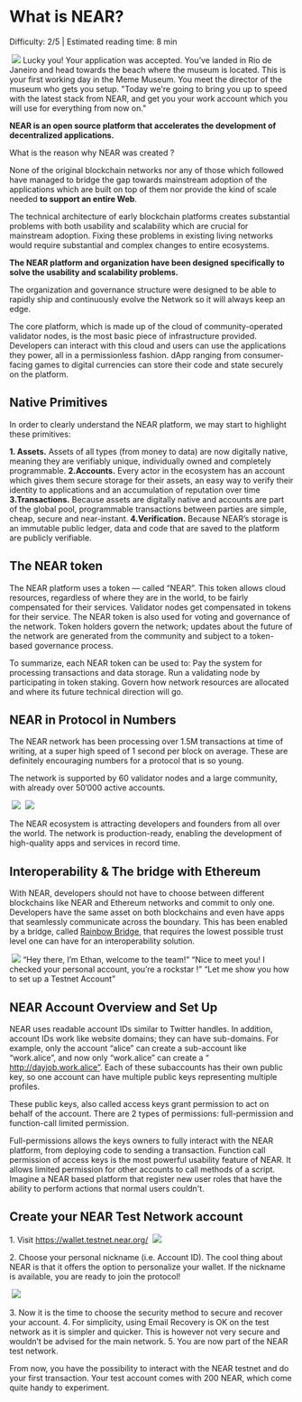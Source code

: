 # What is NEAR?

<Difficulty>Difficulty: 2/5 | Estimated reading time: 8 min</Difficulty>

<Image>
    <img src="/images/chap_3.png">
</Image>

<Spacer />
<narrativeText>
Lucky you! Your application was accepted. You’ve landed in Rio de Janeiro and head towards the beach where the museum is located.
This is your first working day in the Meme Museum. You meet the director of the museum who gets you setup.
<Spacer />
"Today we're going to bring you up to speed with the latest stack from NEAR, and get you your work account which you will use for everything from now on."

</narrativeText>
<Spacer />

**NEAR is an open source platform that accelerates the development of decentralized applications.**

What is the reason why NEAR was created ?

None of the original blockchain networks nor any of those which followed have managed to bridge the gap towards mainstream adoption of the applications which are built on top of them nor provide the kind of scale needed **to support an entire Web**.

The technical architecture of early blockchain platforms creates substantial problems with both usability and scalability which are crucial for mainstream adoption. Fixing these problems in existing living networks would require substantial and complex changes to entire ecosystems.

**The NEAR platform and organization have been designed specifically to solve the usability and scalability problems.**

The organization and governance structure were designed to be able to rapidly ship and continuously evolve the Network so it will always keep an edge.

The core platform, which is made up of the cloud of community-operated validator nodes, is the most basic piece of infrastructure provided. Developers can interact with this cloud and users can use the applications they power, all in a permissionless fashion. dApp ranging from consumer-facing games to digital currencies can store their code and state securely on the platform.

## Native Primitives

In order to clearly understand the NEAR platform, we may start to highlight these primitives:

**1. Assets.** Assets of all types (from money to data) are now digitally native, meaning they are verifiably unique, individually owned and completely programmable.
**2.Accounts.** Every actor in the ecosystem has an account which gives them secure storage for their assets, an easy way to verify their identity to applications and an accumulation of reputation over time
**3\.Transactions.** Because assets are digitally native and accounts are part of the global pool, programmable transactions between parties are simple, cheap, secure and near-instant.
**4\.Verification.** Because NEAR’s storage is an immutable public ledger, data and code that are saved to the platform are publicly verifiable.

## The NEAR token

The NEAR platform uses a token — called “NEAR”. This token allows cloud resources, regardless of where they are in the world, to be fairly compensated for their services. Validator nodes get compensated in tokens for their service.
The NEAR token is also used for voting and governance of the network. Token holders govern the network; updates about the future of the network are generated from the community and subject to a token-based governance process.

To summarize, each NEAR token can be used to:
Pay the system for processing transactions and data storage.
Run a validating node by participating in token staking.
Govern how network resources are allocated and where its future technical direction will go.

## NEAR in Protocol in Numbers

The NEAR network has been processing over 1.5M transactions at time of writing, at a super high speed of 1 second per block on average. These are definitely encouraging numbers for a protocol that is so young.

The network is supported by 60 validator nodes and a large community, with already over 50’000 active accounts.

<Image>
    <img src="/images/chap_3_1.png">
</Image>
<Spacer />

<Image>
    <img src="/images/chap_3_2.png">
</Image>
<Spacer />

The NEAR ecosystem is attracting developers and founders from all over the world. The network is production-ready, enabling the development of high-quality apps and services in record time.

## Interoperability & The bridge with Ethereum

With NEAR, developers should not have to choose between different blockchains like NEAR and Ethereum networks and commit to only one. Developers have the same asset on both blockchains and even have apps that seamlessly communicate across the boundary. This has been enabled by a bridge, called <a target="_blank" rel="noreferrer" href="https://github.com/near/rainbow-bridge" >Rainbow Bridge</a>, that requires the lowest possible trust level one can have for an interoperability solution.

<Image>
    <img src="/images/chap_3_3.png">
</Image>

<Spacer />

<narrativeText>
“Hey there, I’m Ethan, welcome to the team!”
“Nice to meet you! I checked your personal account, you’re a rockstar !”
<Spacer />
“Let me show you how to set up a Testnet Account”

</narrativeText>

## NEAR Account Overview and Set Up

NEAR uses readable account IDs similar to Twitter handles. In addition, account IDs work like website domains; they can have sub-domains.
For example, only the account “alice” can create a sub-account like “work.alice”, and now only “work.alice” can create a “ http://dayjob.work.alice”.
Each of these subaccounts has their own public key, so one account can have multiple public keys representing multiple profiles.

These public keys, also called access keys grant permission to act on behalf of the account. There are 2 types of permissions: full-permission and function-call limited permission.

Full-permissions allows the keys owners to fully interact with the NEAR platform, from deploying code to sending a transaction.
Function call permission of access keys is the most powerful usability feature of NEAR. It allows limited permission for other accounts to call methods of a script.
Imagine a NEAR based platform that register new user roles that have the ability to perform actions that normal users couldn't.

## Create your NEAR Test Network account

1\. Visit <a target="_blank" rel="noreferrer" href="https://wallet.testnet.near.org/">https://wallet.testnet.near.org/</a>
<Image>
<img src="/images/chap_3_4.png">
</Image>

2\. Choose your personal nickname (i.e. Account ID). The cool thing about NEAR is that it offers the option to personalize your wallet. If the nickname is available, you are ready to join the protocol!

<Image>
    <img src="/images/chap_3_5.png">
</Image>

3\. Now it is the time to choose the security method to secure and recover your account.
4\. For simplicity, using Email Recovery is OK on the test network as it is simpler and quicker. This is however not very secure and wouldn’t be advised for the main network.
5\. You are now part of the NEAR test network.

From now, you have the possibility to interact with the NEAR testnet and do your first transaction. Your test account comes with 200 NEAR, which come quite handy to experiment.
